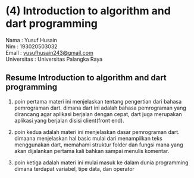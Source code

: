 # (4) Introduction to algorithm and dart programming<br>
Nama : Yusuf Husain <br>
Nim : 193020503032 <br>
Email : yusufhusain243@gmail.com <br>
Universitas : Universitas Palangka Raya
## Resume Introduction to algorithm and dart programming

1. poin pertama materi ini menjelaskan tentang pengertian dari bahasa pemrograman dart. dimana dart ini adalah bahasa pemrograman yang dirancang agar aplikasi berjalan dengan cepat, dart juga merupakan aplikasi yang berjalan disisi client(front end).

2. poin kedua adalah materi ini menjelaskan dasar pemrograman dart. dimaana menjelaskan hal basic mulai dari menampilkan teks menggunakan dart, memahami struktur folder dan fungsi mana yang akan dijalankan pertama kali bahkan sampai menulis komentar.

3. poin ketiga adalah materi ini mulai masuk ke dalam dunia programming dimana terdapat variabel, tipe data, dan operator